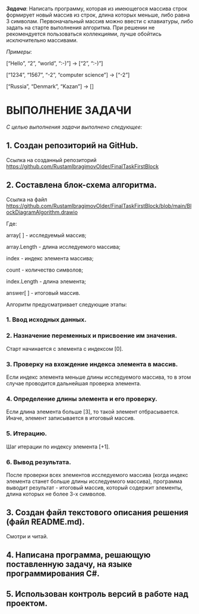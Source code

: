 ***Задача***: Написать программу, которая из имеющегося массива строк формирует новый массив из строк, длина которых меньше, либо равна 3 символам.
Первоначальный массив можно ввести с клавиатуры, либо задать на старте выполнения алгоритма.
При решении не рекомендуется пользоваться коллекциями, лучше обойтись исключительно массивами.

*Примеры*:

[“Hello”, “2”, “world”, “:-)”] → [“2”, “:-)”]

[“1234”, “1567”, “-2”, “computer science”] → [“-2”]

[“Russia”, “Denmark”, “Kazan”] → []

# ВЫПОЛНЕНИЕ ЗАДАЧИ

*С целью выполнения задачи выполнено следующее:*
## 1. Создан репозиторий на GitHub.
Ссылка на созданный репозиторий https://github.com/RustamIbragimovOlder/FinalTaskFirstBlock

## 2. Составлена блок-схема алгоритма.
Ссылка на файл
https://github.com/RustamIbragimovOlder/FinalTaskFirstBlock/blob/main/BlockDiagramAlgorithm.drawio

Где:

array[ ] - исследуемый массив;

array.Length - длина исследуемого массива;

index - индекс элемента массива;

count - количество символов;

index.Length - длина элемента;

answer[ ] - итоговый массив.

Алгоритм предусматривает следующие этапы:
### 1. Ввод исходных данных.
### 2. Назначение переменных и присвоение им значения.
Старт начинается с элемента с индексом [0].
### 3. Проверку на вхождение индекса элемента в массив.
Если индекс элемента меньше длины исследуемого массива, то в этом случае проводится дальнейшая проверка элемента.
### 4. Определение длины элемента и его проверку.
Если длина элемента больше [3], то такой элемент отбрасывается.
Иначе, элемент записывается в итоговый массив.
### 5. Итерацию.
Шаг итерации по индексу элемента [+1].
### 6. Вывод результата.
После проверки всех элементов исследуемого массива (когда индекс элемента станет больше длины исследуемого массива), программа выводит результат - итоговый массив, который содержит элементы, длина которых не более 3-х символов.

## 3. Создан файл текстового описания решения (файл README.md).
Смотри и читай.

## 4. Написана программа, решающую поставленную задачу, на языке программирования C#.


## 5. Использован контроль версий в работе над проектом.
